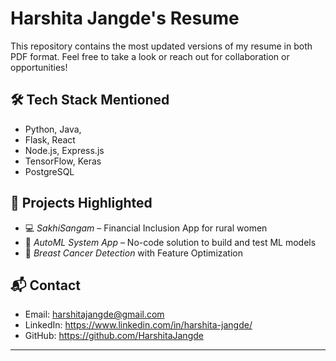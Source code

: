 # Harshita Jangde's Resume

This repository contains the most updated versions of my resume in both PDF format. Feel free to take a look or reach out for collaboration or opportunities!

## 🛠 Tech Stack Mentioned

- Python, Java,
- Flask, React
- Node.js, Express.js
- TensorFlow, Keras
- PostgreSQL

## 🚀 Projects Highlighted

- 💻 *SakhiSangam* – Financial Inclusion App for rural women
- 🤖 *AutoML System App* – No-code solution to build and test ML models
- 🧬 *Breast Cancer Detection* with Feature Optimization


## 📬 Contact

- Email: harshitajangde@gmail.com  
- LinkedIn: https://www.linkedin.com/in/harshita-jangde/
- GitHub: https://github.com/HarshitaJangde

---
